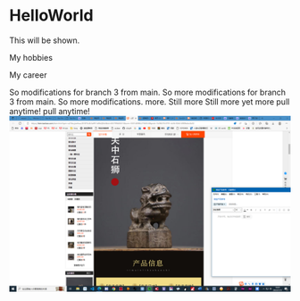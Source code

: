 # HelloWorld
This will be shown.

My hobbies

My career

So modifications for branch 3 from main.
So more modifications for branch 3 from main.
So more modifications.
more.
Still more
Still more
yet more
pull anytime!
pull anytime!
![lion pic](屏幕截图(7).png)
